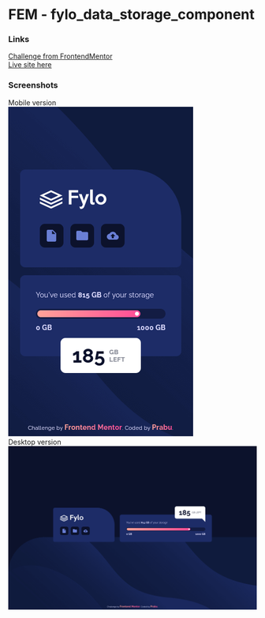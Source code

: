 # FEM - fylo_data_storage_component
### Links
[Challenge from FrontendMentor](https://www.frontendmentor.io/challenges/fylo-data-storage-component-1dZPRbV5n)\
[Live site here](https://mgksp.github.io/FEM-fylo_data_storage_component/)
### Screenshots
Mobile version\
![mobile version](./screenshots/mobile.png)\
Desktop version\
![desktop version](./screenshots/desktop.png)

